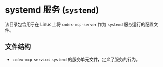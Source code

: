 # systemd 服务 (`systemd`)

该目录包含用于在 Linux 上将 `codex-mcp-server` 作为 `systemd`
服务运行的配置文件。

## 文件结构

- `codex-mcp.service`: `systemd` 的服务单元文件，定义了服务的行为。
